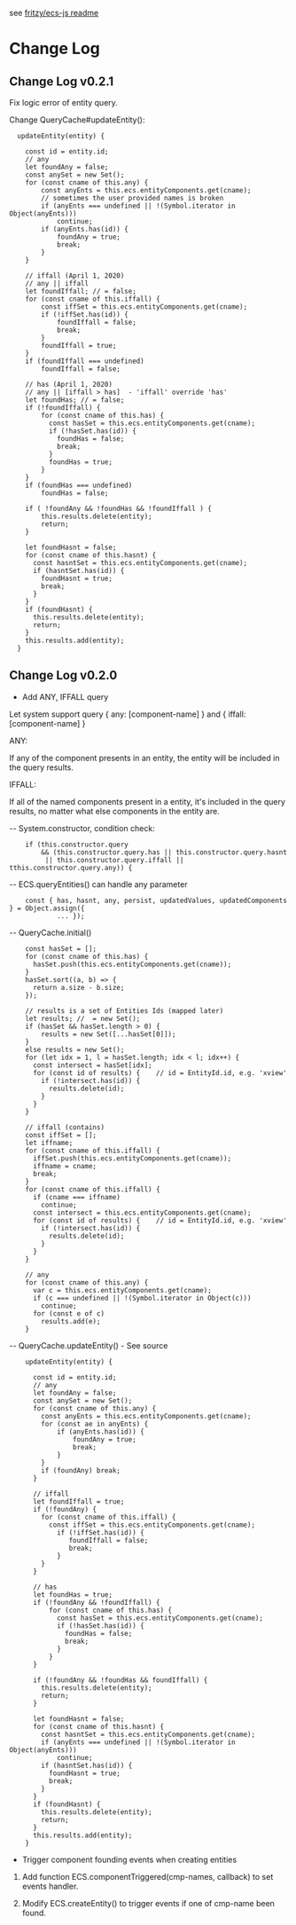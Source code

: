 see [fritzy/ecs-js readme](https://github.com/fritzy/ecs-js/blob/master/README.md)

# Change Log

## Change Log v0.2.1

Fix logic error of entity query.

Change QueryCache#updateEntity():

```
  updateEntity(entity) {

    const id = entity.id;
    // any
    let foundAny = false;
    const anySet = new Set();
    for (const cname of this.any) {
        const anyEnts = this.ecs.entityComponents.get(cname);
        // sometimes the user provided names is broken
        if (anyEnts === undefined || !(Symbol.iterator in Object(anyEnts)))
            continue;
        if (anyEnts.has(id)) {
            foundAny = true;
            break;
        }
    }

    // iffall (April 1, 2020)
    // any || iffall
    let foundIffall; // = false;
    for (const cname of this.iffall) {
        const iffSet = this.ecs.entityComponents.get(cname);
        if (!iffSet.has(id)) {
            foundIffall = false;
            break;
        }
        foundIffall = true;
    }
    if (foundIffall === undefined)
        foundIffall = false;

    // has (April 1, 2020)
    // any || [iffall > has]  - 'iffall' override 'has'
    let foundHas; // = false;
    if (!foundIffall) {
        for (const cname of this.has) {
          const hasSet = this.ecs.entityComponents.get(cname);
          if (!hasSet.has(id)) {
            foundHas = false;
            break;
          }
          foundHas = true;
        }
    }
    if (foundHas === undefined)
        foundHas = false;

    if ( !foundAny && !foundHas && !foundIffall ) {
        this.results.delete(entity);
        return;
    }

    let foundHasnt = false;
    for (const cname of this.hasnt) {
      const hasntSet = this.ecs.entityComponents.get(cname);
      if (hasntSet.has(id)) {
        foundHasnt = true;
        break;
      }
    }
    if (foundHasnt) {
      this.results.delete(entity);
      return;
    }
    this.results.add(entity);
  }
```

## Change Log v0.2.0

- Add ANY, IFFALL query

Let system support query { any: [component-name] } and { iffall: [component-name] }

ANY:

If any of the component presents in an entity, the entity will be included
in the query results.

IFFALL:

If all of the named components present in a entity, it's included in the query
results, no matter what else components in the entity are.

-- System.constructor, condition check:

```
    if (this.constructor.query
        && (this.constructor.query.has || this.constructor.query.hasnt
         || this.constructor.query.iffall || tthis.constructor.query.any)) {
```

-- ECS.queryEntities() can handle any parameter

```
    const { has, hasnt, any, persist, updatedValues, updatedComponents } = Object.assign({
            ... });
```

-- QueryCache.initial()

```
    const hasSet = [];
    for (const cname of this.has) {
      hasSet.push(this.ecs.entityComponents.get(cname));
    }
    hasSet.sort((a, b) => {
      return a.size - b.size;
    });

    // results is a set of Entities Ids (mapped later)
    let results; //  = new Set();
    if (hasSet && hasSet.length > 0) {
        results = new Set([...hasSet[0]]);
    }
    else results = new Set();
    for (let idx = 1, l = hasSet.length; idx < l; idx++) {
      const intersect = hasSet[idx];
      for (const id of results) {    // id = EntityId.id, e.g. 'xview'
        if (!intersect.has(id)) {
          results.delete(id);
        }
      }
    }

    // iffall (contains)
    const iffSet = [];
    let iffname;
    for (const cname of this.iffall) {
      iffSet.push(this.ecs.entityComponents.get(cname));
      iffname = cname;
      break;
    }
    for (const cname of this.iffall) {
      if (cname === iffname)
        continue;
      const intersect = this.ecs.entityComponents.get(cname);
      for (const id of results) {    // id = EntityId.id, e.g. 'xview'
        if (!intersect.has(id)) {
          results.delete(id);
        }
      }
    }

    // any
    for (const cname of this.any) {
      var c = this.ecs.entityComponents.get(cname);
      if (c === undefined || !(Symbol.iterator in Object(c)))
        continue;
      for (const e of c)
        results.add(e);
    }
```

-- QueryCache.updateEntity() - See source

```
    updateEntity(entity) {

      const id = entity.id;
      // any
      let foundAny = false;
      const anySet = new Set();
      for (const cname of this.any) {
        const anyEnts = this.ecs.entityComponents.get(cname);
        for (const ae in anyEnts) {
            if (anyEnts.has(id)) {
                foundAny = true;
                break;
            }
        }
        if (foundAny) break;
      }

      // iffall
      let foundIffall = true;
      if (!foundAny) {
        for (const cname of this.iffall) {
          const iffSet = this.ecs.entityComponents.get(cname);
            if (!iffSet.has(id)) {
               foundIffall = false;
               break;
            }
        }
      }

      // has
      let foundHas = true;
      if (!foundAny && !foundIffall) {
          for (const cname of this.has) {
            const hasSet = this.ecs.entityComponents.get(cname);
            if (!hasSet.has(id)) {
              foundHas = false;
              break;
            }
          }
      }

      if (!foundAny && !foundHas && foundIffall) {
        this.results.delete(entity);
        return;
      }

      let foundHasnt = false;
      for (const cname of this.hasnt) {
        const hasntSet = this.ecs.entityComponents.get(cname);
        if (anyEnts === undefined || !(Symbol.iterator in Object(anyEnts)))
            continue;
        if (hasntSet.has(id)) {
          foundHasnt = true;
          break;
        }
      }
      if (foundHasnt) {
        this.results.delete(entity);
        return;
      }
      this.results.add(entity);
    }
```

- Trigger component founding events when creating entities

1. Add function ECS.componentTriggered(cmp-names, callback) to set events handler.

2. Modify ECS.createEntity() to trigger events if one of cmp-name been found.
